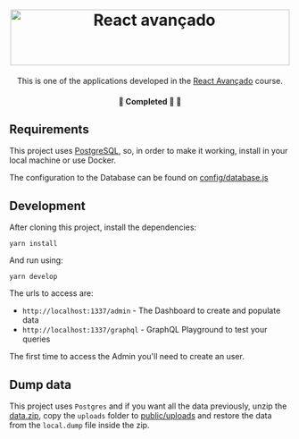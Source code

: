 <h1 align="center">
     <img title="Icone dt money" src="https://github.com/arthurtlima/react-avancado-api/assets/12513621/754bc2b1-321c-4592-b795-e3de07a832b9" width="500" height="100" alt="React avançado">
</h1>

<p align="center">
  This is one of the applications developed in the <a href="https://reactavancado.com.br/">React Avançado</a> course.
</p>

<h4 align="center">
	🚧 Completed 🚀 🚧
</h4>

## Requirements

This project uses [PostgreSQL](https://www.postgresql.org/), so, in order to make it working, install in your local machine or use Docker.

The configuration to the Database can be found on [config/database.js](config/database.js)

## Development

After cloning this project, install the dependencies:

```
yarn install
```

And run using:

```
yarn develop
```

The urls to access are:

- `http://localhost:1337/admin` - The Dashboard to create and populate data
- `http://localhost:1337/graphql` - GraphQL Playground to test your queries

The first time to access the Admin you'll need to create an user.

## Dump data

This project uses `Postgres` and if you want all the data previously, unzip the [data.zip](data.zip), copy the `uploads` folder to [public/uploads](public/uploads) and restore the data from the `local.dump` file inside the zip.
